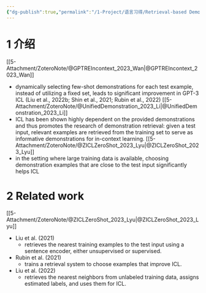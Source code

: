 ```yaml
---
{"dg-publish":true,"permalink":"/1-Project/语言习得/Retrieval-based Demonstrations/"}
---
```


# 1 介绍
[[5-Attachment/ZoteroNote/@GPTREIncontext_2023_Wan\|@GPTREIncontext_2023_Wan]]
- dynamically selecting few-shot demonstrations for each test example, instead of utilizing a fixed set, leads to significant improvement in GPT-3 ICL (Liu et al., 2022b; Shin et al., 2021; Rubin et al., 2022)
[[5-Attachment/ZoteroNote/@UnifiedDemonstration_2023_Li\|@UnifiedDemonstration_2023_Li]]
- ICL has been shown highly dependent on the provided demonstrations and thus promotes the research of demonstration retrieval: given a test input, relevant examples are retrieved from the training set to serve as informative demonstrations for in-context learning.
[[5-Attachment/ZoteroNote/@ZICLZeroShot_2023_Lyu\|@ZICLZeroShot_2023_Lyu]]
- in the setting where large training data is available, choosing demonstration examples that are close to the test input significantly helps ICL
# 2 Related work
[[5-Attachment/ZoteroNote/@ZICLZeroShot_2023_Lyu\|@ZICLZeroShot_2023_Lyu]]
- Liu et al. (2021)
	- retrieves the nearest training examples to the test input using a sentence encoder, either unsupervised or supervised.
- Rubin et al. (2021)
	- trains a retrieval system to choose examples that improve ICL.
- Liu et al. (2022)
	- retrieves the nearest neighbors from unlabeled training data, assigns estimated labels, and uses them for ICL.